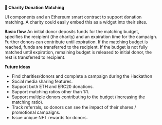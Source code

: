 **💸 Charity Donation Matching**

UI components and an Ethereum smart contract to support donation matching. A charity could easily embed this as a widget into their sites.

**Basic flow**
An initial donor deposits funds for the matching budget, specifies the recipient (the charity) and an expiration time for the campaign. Further donors can contribute until expiration. If the matching budget is reached, funds are transferred to the recipient. If the budget is not fully matched until expiration, remaining budget is released to initial donor, the rest is transferred to recipient.

**Future ideas**
* Find charities/donors and complete a campaign during the Hackathon
* Social media sharing features.
* Support both ETH and ERC20 donations.
* Support matching ratios other than 1:1. 
* Support multiple donors contributing to the budget (increasing the matching ratio).
* Track referrals, so donors can see the impact of their shares / promotional campaigns.
* Issue unique NFT rewards for donors.

